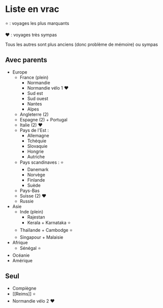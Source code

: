 
# Liste en vrac

⭐️ : voyages les plus marquants

❤️ : voyages très sympas

Tous les autres sont plus anciens (donc problème de mémoire) ou sympas
## Avec parents
- Europe
	- France (plein)
		- Normandie
		- Normandie vélo 1 ❤️ 
		- Sud est
		- Sud ouest
		- Nantes
		- Alpes
	- Angleterre (2)
	- Espagne (2) + Portugal
	- Italie (2) ❤️ 
	- Pays de l'Est :
		- Allemagne
		- Tchéquie
		- Slovaquie
		- Hongrie
		- Autriche
	- Pays scandinaves : ⭐️
		- Danemark
		- Norvège
		- Finlande
		- Suède
	- Pays-Bas
	- Suisse (2) ❤️ 
	- Russie
- Asie
	- Inde (plein)
		- Rajestan
		- Kerala + Karnataka ⭐️
	- Thaïlande + Cambodge ⭐️
	- Singapour + Malaisie
- Afrique
	- Sénégal ⭐️
- Océanie
- Amérique

## Seul
- Compiègne
- [[Reims]] ⭐️
- Normandie vélo 2 ❤️ 